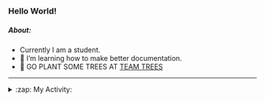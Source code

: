 ### Hello World!

##### About:
- Currently I am a student.
- 🌱 I’m learning how to make better documentation.
- 🌱 GO PLANT SOME TREES AT [TEAM TREES](https://teamtrees.org/)

---
<details>
  <summary>:zap: My Activity:</summary>
  
<!--START_SECTION:waka-->
![Code Time](http://img.shields.io/badge/Code%20Time-1%2C127%20hrs%206%20mins-blue)

**I'm a Night 🦉** 

```text
🌞 Morning                1164 commits        ██░░░░░░░░░░░░░░░░░░░░░░░   08.41 % 
🌆 Daytime                5115 commits        █████████░░░░░░░░░░░░░░░░   36.96 % 
🌃 Evening                3957 commits        ███████░░░░░░░░░░░░░░░░░░   28.60 % 
🌙 Night                  3602 commits        ███████░░░░░░░░░░░░░░░░░░   26.03 % 
```
📅 **I'm Most Productive on Wednesday** 

```text
Monday                   2144 commits        ████░░░░░░░░░░░░░░░░░░░░░   15.49 % 
Tuesday                  1717 commits        ███░░░░░░░░░░░░░░░░░░░░░░   12.41 % 
Wednesday                3260 commits        ██████░░░░░░░░░░░░░░░░░░░   23.56 % 
Thursday                 1609 commits        ███░░░░░░░░░░░░░░░░░░░░░░   11.63 % 
Friday                   1334 commits        ██░░░░░░░░░░░░░░░░░░░░░░░   09.64 % 
Saturday                 1267 commits        ██░░░░░░░░░░░░░░░░░░░░░░░   09.16 % 
Sunday                   2507 commits        █████░░░░░░░░░░░░░░░░░░░░   18.12 % 
```


📊 **This Week I Spent My Time On** 

```text
🔥 Editors: 
VS Code                  3 hrs 28 mins       █████████████████████████   100.00 % 

🐱‍💻 Projects: 
praise                   2 hrs 46 mins       ████████████████████░░░░░   79.70 % 
discord-bot              30 mins             ████░░░░░░░░░░░░░░░░░░░░░   14.49 % 
CSF22                    12 mins             █░░░░░░░░░░░░░░░░░░░░░░░░   05.81 % 
```


 Last Updated on 22/05/2023 18:07:52 UTC
<!--END_SECTION:waka-->
</details>
